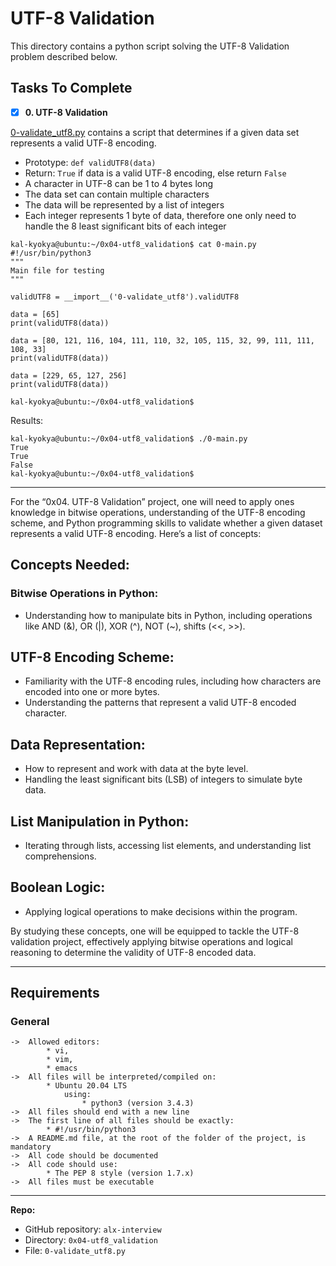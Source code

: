 # UTF-8 Validation

This directory contains a python script solving the UTF-8 Validation problem described below.

## Tasks To Complete
+ [x] **0. UTF-8 Validation**

[0-validate_utf8.py](https://github.com/kal-kyokya/alx-interview/tree/main/0x04-utf8_validation) contains a script that determines if a given data set represents a valid UTF-8 encoding.

* Prototype: ```def validUTF8(data)```
* Return: ```True``` if data is a valid UTF-8 encoding, else return ```False```
* A character in UTF-8 can be 1 to 4 bytes long
* The data set can contain multiple characters
* The data will be represented by a list of integers
* Each integer represents 1 byte of data, therefore one only need to handle the 8 least significant bits of each integer

```
kal-kyokya@ubuntu:~/0x04-utf8_validation$ cat 0-main.py
#!/usr/bin/python3
"""
Main file for testing
"""

validUTF8 = __import__('0-validate_utf8').validUTF8

data = [65]
print(validUTF8(data))

data = [80, 121, 116, 104, 111, 110, 32, 105, 115, 32, 99, 111, 111, 108, 33]
print(validUTF8(data))

data = [229, 65, 127, 256]
print(validUTF8(data))

kal-kyokya@ubuntu:~/0x04-utf8_validation$
```
Results:
```
kal-kyokya@ubuntu:~/0x04-utf8_validation$ ./0-main.py
True
True
False
kal-kyokya@ubuntu:~/0x04-utf8_validation$
```

---

For the “0x04. UTF-8 Validation” project, one will need to apply ones knowledge in bitwise operations, understanding of the UTF-8 encoding scheme, and Python programming skills to validate whether a given dataset represents a valid UTF-8 encoding. Here’s a list of concepts:

## Concepts Needed:

### Bitwise Operations in Python:
* Understanding how to manipulate bits in Python, including operations like AND (&), OR (|), XOR (^), NOT (~), shifts (<<, >>).

## UTF-8 Encoding Scheme:
* Familiarity with the UTF-8 encoding rules, including how characters are encoded into one or more bytes.
* Understanding the patterns that represent a valid UTF-8 encoded character.

## Data Representation:
* How to represent and work with data at the byte level.
* Handling the least significant bits (LSB) of integers to simulate byte data.

## List Manipulation in Python:
* Iterating through lists, accessing list elements, and understanding list comprehensions.

## Boolean Logic:
* Applying logical operations to make decisions within the program.

By studying these concepts, one will be equipped to tackle the UTF-8 validation project, effectively applying bitwise operations and logical reasoning to determine the validity of UTF-8 encoded data.

---

## Requirements
### General

	->	Allowed editors:
			* vi,
			* vim,
			* emacs
	->	All files will be interpreted/compiled on:
			* Ubuntu 20.04 LTS
				using:
					* python3 (version 3.4.3)
	->	All files should end with a new line
	->	The first line of all files should be exactly:
			* #!/usr/bin/python3
	->	A README.md file, at the root of the folder of the project, is mandatory
	->	All code should be documented
	->	All code should use:
			* The PEP 8 style (version 1.7.x)
	->	All files must be executable

---

**Repo:**

-   GitHub repository: `alx-interview`
-   Directory: `0x04-utf8_validation`
-   File: `0-validate_utf8.py`
